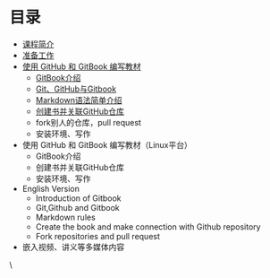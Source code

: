 # 目录

* [课程简介](./)
* [准备工作](zhun-bei-gong-zuo.md)
* [使用 GitHub 和 GitBook 编写教材](shi-yong-github-he-gitbook-bian-xie-jiao-cai/)
  * [GitBook介绍](shi-yong-github-he-gitbook-bian-xie-jiao-cai/yi-gitbook-jie-shao.md)
  * [Git、GitHub与Gitbook](shi-yong-github-he-gitbook-bian-xie-jiao-cai/er-gitgithub-yu-gitbook.md)
  * [Markdown语法简单介绍](shi-yong-github-he-gitbook-bian-xie-jiao-cai/san-markdown-yu-fa-jian-dan-jie-shao.md)
  * [创建书并关联GitHub仓库](shi-yong-github-he-gitbook-bian-xie-jiao-cai/si-chuang-jian-shu-bing-guan-lian-github-cang-ku.md)
  * fork别人的仓库，pull request
  * 安装环境、写作
* 使用 GitHub 和 GitBook 编写教材（Linux平台）
  * GitBook介绍
  * 创建书并关联GitHub仓库
  * 安装环境、写作
* English Version
  * Introduction of Gitbook
  * Git,Github and Gitbook
  * Markdown rules
  * Create the book and make connection with Github repository
  * Fork repositories and pull request
* 嵌入视频、讲义等多媒体内容

\
